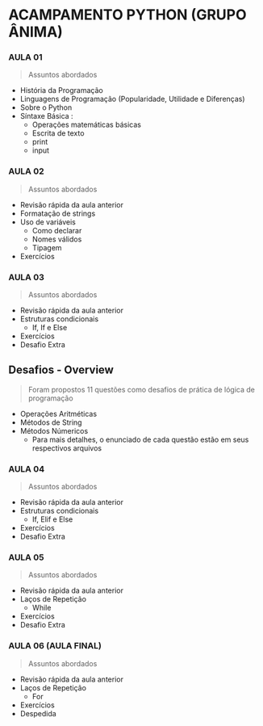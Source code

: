 # ACAMPAMENTO PYTHON (GRUPO ÂNIMA)

### AULA 01
> Assuntos abordados 
- História da Programação
- Linguagens de Programação (Popularidade, Utilidade e Diferenças)
- Sobre o Python
- Síntaxe Básica :
    - Operações matemáticas básicas
    - Escrita de texto
    - print
    - input

### AULA 02
> Assuntos abordados 
- Revisão rápida da aula anterior
- Formatação de strings
- Uso de variáveis
    - Como declarar
    - Nomes válidos
    - Tipagem
- Exercícios 

### AULA 03
> Assuntos abordados 
- Revisão rápida da aula anterior
- Estruturas condicionais
  - If, If e Else
- Exercícios
- Desafio Extra

## Desafios - Overview
> Foram propostos 11 questões como desafios de prática de lógica de programação
- Operações Aritméticas
- Métodos de String
- Métodos Númericos
  * Para mais detalhes, o enunciado de cada questão estão em seus respectivos arquivos

### AULA 04
> Assuntos abordados 
- Revisão rápida da aula anterior
- Estruturas condicionais
  - If, Elif e Else
- Exercícios
- Desafio Extra

### AULA 05
> Assuntos abordados 
- Revisão rápida da aula anterior
- Laços de Repetição
  - While
- Exercícios
- Desafio Extra

### AULA 06 (AULA FINAL)
> Assuntos abordados 
- Revisão rápida da aula anterior
- Laços de Repetição
  - For
- Exercícios
- Despedida